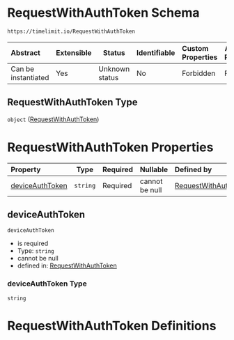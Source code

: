 # RequestWithAuthToken Schema

```txt
https://timelimit.io/RequestWithAuthToken
```




| Abstract            | Extensible | Status         | Identifiable | Custom Properties | Additional Properties | Access Restrictions | Defined In                                                                                  |
| :------------------ | ---------- | -------------- | ------------ | :---------------- | --------------------- | ------------------- | ------------------------------------------------------------------------------------------- |
| Can be instantiated | Yes        | Unknown status | No           | Forbidden         | Forbidden             | none                | [RequestWithAuthToken.schema.json](RequestWithAuthToken.schema.json "open original schema") |

## RequestWithAuthToken Type

`object` ([RequestWithAuthToken](requestwithauthtoken.md))

# RequestWithAuthToken Properties

| Property                            | Type     | Required | Nullable       | Defined by                                                                                                                                              |
| :---------------------------------- | -------- | -------- | -------------- | :------------------------------------------------------------------------------------------------------------------------------------------------------ |
| [deviceAuthToken](#deviceauthtoken) | `string` | Required | cannot be null | [RequestWithAuthToken](requestwithauthtoken-properties-deviceauthtoken.md "https&#x3A;//timelimit.io/RequestWithAuthToken#/properties/deviceAuthToken") |

## deviceAuthToken




`deviceAuthToken`

-   is required
-   Type: `string`
-   cannot be null
-   defined in: [RequestWithAuthToken](requestwithauthtoken-properties-deviceauthtoken.md "https&#x3A;//timelimit.io/RequestWithAuthToken#/properties/deviceAuthToken")

### deviceAuthToken Type

`string`

# RequestWithAuthToken Definitions

